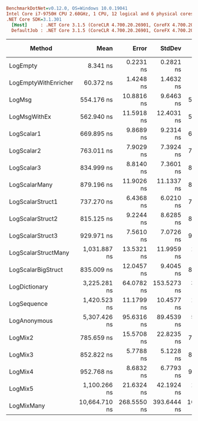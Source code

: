 ``` ini

BenchmarkDotNet=v0.12.0, OS=Windows 10.0.19041
Intel Core i7-9750H CPU 2.60GHz, 1 CPU, 12 logical and 6 physical cores
.NET Core SDK=3.1.301
  [Host]     : .NET Core 3.1.5 (CoreCLR 4.700.20.26901, CoreFX 4.700.20.27001), X64 RyuJIT
  DefaultJob : .NET Core 3.1.5 (CoreCLR 4.700.20.26901, CoreFX 4.700.20.27001), X64 RyuJIT


```
|               Method |          Mean |       Error |      StdDev |        Median |    Ratio | RatioSD |  Gen 0 | Gen 1 | Gen 2 | Allocated |
|--------------------- |--------------:|------------:|------------:|--------------:|---------:|--------:|-------:|------:|------:|----------:|
|             LogEmpty |      8.341 ns |   0.2231 ns |   0.2821 ns |      8.288 ns |     1.00 |    0.00 |      - |     - |     - |         - |
| LogEmptyWithEnricher |     60.372 ns |   1.4248 ns |   1.4632 ns |     59.981 ns |     7.19 |    0.28 | 0.0088 |     - |     - |      56 B |
|               LogMsg |    554.176 ns |  10.8816 ns |   9.6463 ns |    553.394 ns |    65.50 |    2.06 | 0.0210 |     - |     - |     136 B |
|         LogMsgWithEx |    562.940 ns |  11.5918 ns |  12.4031 ns |    559.315 ns |    67.30 |    2.70 | 0.0210 |     - |     - |     136 B |
|           LogScalar1 |    669.895 ns |   9.8689 ns |   9.2314 ns |    670.528 ns |    79.33 |    2.19 | 0.0582 |     - |     - |     368 B |
|           LogScalar2 |    763.011 ns |   7.9029 ns |   7.3924 ns |    762.683 ns |    90.37 |    2.97 | 0.0658 |     - |     - |     416 B |
|           LogScalar3 |    834.999 ns |   8.8140 ns |   7.3601 ns |    834.212 ns |    98.55 |    3.09 | 0.0734 |     - |     - |     464 B |
|        LogScalarMany |    879.196 ns |  11.9026 ns |  11.1337 ns |    876.937 ns |   104.12 |    3.29 | 0.0992 |     - |     - |     624 B |
|     LogScalarStruct1 |    737.270 ns |   6.4368 ns |   6.0210 ns |    737.291 ns |    87.32 |    2.88 | 0.0620 |     - |     - |     392 B |
|     LogScalarStruct2 |    815.125 ns |   9.2244 ns |   8.6285 ns |    812.377 ns |    96.53 |    2.61 | 0.0734 |     - |     - |     464 B |
|     LogScalarStruct3 |    929.971 ns |   7.5610 ns |   7.0726 ns |    927.990 ns |   110.13 |    3.06 | 0.0849 |     - |     - |     536 B |
|  LogScalarStructMany |  1,031.887 ns |  13.5321 ns |  11.9959 ns |  1,032.061 ns |   121.96 |    3.73 | 0.1144 |     - |     - |     720 B |
|   LogScalarBigStruct |    835.009 ns |  12.0457 ns |   9.4045 ns |    833.639 ns |    98.64 |    4.06 | 0.0706 |     - |     - |     448 B |
|        LogDictionary |  3,225.281 ns |  64.0782 ns | 153.5273 ns |  3,166.203 ns |   403.52 |   26.68 | 0.3395 |     - |     - |    2144 B |
|          LogSequence |  1,420.523 ns |  11.1799 ns |  10.4577 ns |  1,416.972 ns |   168.23 |    4.89 | 0.1297 |     - |     - |     816 B |
|         LogAnonymous |  5,307.426 ns |  95.6316 ns |  89.4539 ns |  5,273.164 ns |   628.66 |   23.70 | 0.5417 |     - |     - |    3432 B |
|              LogMix2 |    785.659 ns |  15.5708 ns |  22.8235 ns |    782.109 ns |    94.93 |    2.73 | 0.0696 |     - |     - |     440 B |
|              LogMix3 |    852.822 ns |   5.7788 ns |   5.1228 ns |    853.130 ns |   100.80 |    3.05 | 0.0811 |     - |     - |     512 B |
|              LogMix4 |    952.768 ns |   8.6832 ns |   6.7793 ns |    951.955 ns |   112.52 |    3.75 | 0.1116 |     - |     - |     704 B |
|              LogMix5 |  1,100.266 ns |  21.6324 ns |  42.1924 ns |  1,105.730 ns |   129.16 |    6.58 | 0.1221 |     - |     - |     776 B |
|           LogMixMany | 10,664.710 ns | 268.5550 ns | 393.6444 ns | 10,584.514 ns | 1,279.91 |   66.81 | 1.0223 |     - |     - |    6448 B |
